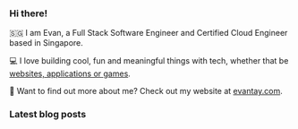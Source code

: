 ### Hi there!

:singapore: I am Evan, a Full Stack Software Engineer and Certified Cloud Engineer based in Singapore.

:computer: I love building cool, fun and meaningful things with tech, whether that be [websites, applications or games](https://evantay.com/projects/).

🤔 Want to find out more about me? Check out my website at [evantay.com](https://evantay.com/).

### Latest blog posts

<!-- BLOG-POST-LIST:START --><!-- BLOG-POST-LIST:END -->
